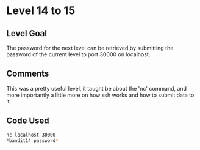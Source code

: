 # Level 14 to 15

## Level Goal
The password for the next level can be retrieved by submitting the password of the current level to port 30000 on localhost.

## Comments
This was a pretty useful level, it taught be about the 'nc' command, and more importantly a little more on how ssh works and how to submit data to it.

Code Used
------
```bash
nc localhost 30000
*bandit14 password*
```
